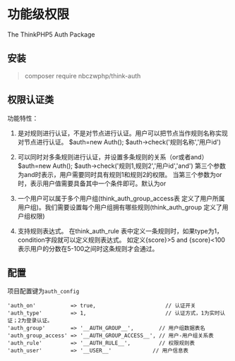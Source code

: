 # 功能级权限
The ThinkPHP5 Auth Package

## 安装
> composer require nbczwphp/think-auth

## 权限认证类
功能特性：

1. 是对规则进行认证，不是对节点进行认证。用户可以把节点当作规则名称实现对节点进行认证。
   $auth=new Auth();  $auth->check('规则名称','用户id')
2. 可以同时对多条规则进行认证，并设置多条规则的关系（or或者and）
   $auth=new Auth();  $auth->check('规则1,规则2','用户id','and')
   第三个参数为and时表示，用户需要同时具有规则1和规则2的权限。 当第三个参数为or时，表示用户值需要具备其中一个条件即可。默认为or
3. 一个用户可以属于多个用户组(think_auth_group_access表 定义了用户所属用户组)。我们需要设置每个用户组拥有哪些规则(think_auth_group 定义了用户组权限)

4. 支持规则表达式。
   在think_auth_rule 表中定义一条规则时，如果type为1， condition字段就可以定义规则表达式。 如定义{score}>5  and {score}<100  表示用户的分数在5-100之间时这条规则才会通过。

## 配置

项目配置键为`auth_config`

```
'auth_on'           => true,                      // 认证开关
'auth_type'         => 1,                         // 认证方式，1为实时认证；2为登录认证。
'auth_group'        => '__AUTH_GROUP__',        // 用户组数据表名
'auth_group_access' => '__AUTH_GROUP_ACCESS__', // 用户-用户组关系表
'auth_rule'         => '__AUTH_RULE__',         // 权限规则表
'auth_user'         => '__USER__'             // 用户信息表
```
